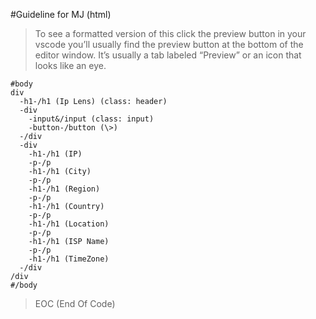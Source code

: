 #Guideline for MJ (html)

> To see a formatted version of this click the preview button in your vscode you’ll usually find the preview button at the bottom of the editor window. It’s usually a tab labeled “Preview” or an icon that looks like an eye.
```
#body
div
  -h1-/h1 (Ip Lens) (class: header)
  -div
    -input&/input (class: input)
    -button-/button (\>)
  -/div
  -div
    -h1-/h1 (IP)
    -p-/p
    -h1-/h1 (City)
    -p-/p
    -h1-/h1 (Region)
    -p-/p
    -h1-/h1 (Country)
    -p-/p
    -h1-/h1 (Location)
    -p-/p
    -h1-/h1 (ISP Name)
    -p-/p
    -h1-/h1 (TimeZone)
  -/div
/div
#/body
```

>EOC (End Of Code)
